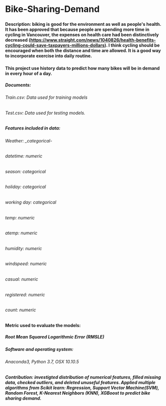 # Bike-Sharing-Demand
###
#### Description: biking is good for the environment as well as people's health. It has been approved that because people  are spending more time in cycling in Vancouver, the expenses on health care had been distinctively decreased (https://www.straight.com/news/1040826/health-benefits-cycling-could-save-taxpayers-millions-dollars). I think cycling should be encouraged when both the distance and time are allowed. It is a good way to incorporate exercise into daily routine. 
###
####  This project use history data to predict how many bikes will be in demand in every hour of a day.
##### Documents: 
###### Train.csv: Data used for training models
######            Test.csv: Data used for testing models.
##### Features included in data:
###### Weather: _categorical-
###### datetime: _numeric_  
###### season: _categorical_
###### holiday: _categorical_
###### working day: _categorical_
###### temp: _numeric_
###### atemp: _numeric_
###### humidity: _numeric_
###### windspeed: _numeric_
###### casual: _numeric_
###### registered: _numeric_
###### count: _numeric_

#### Metric used to evaluate the models: 
##### Root Mean Squared Logarithmic Error (RMSLE)



##### Software and operating system: 
###### Anaconda3, Python 3.7, OSX 10.10.5
##### Contribution: investigted distribution of numerical features, filled missing data, checked outliers, and deleted unuseful features. Applied multiple algorithms from Scikit learn: Regression, Support Vector Machine(SVM), Random Forest, K-Nearest Neighbors (KNN), XGBoost to predict bike sharing demand.



